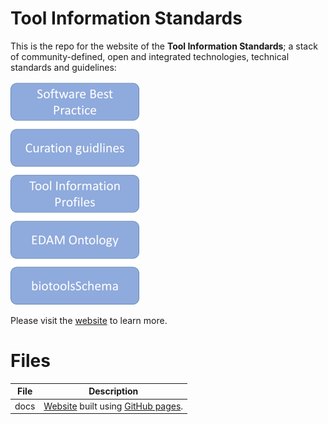 # Tool Information Standards

This is the repo for the website of the **Tool Information Standards**; a stack of community-defined, open and integrated technologies, technical standards and guidelines:

![technology_stack](docs/assets/images/technology_stack.png)

Please visit the [website](https://bio-tools.github.io/Tool-Information-Standards/) to learn more.

# Files
File | Description
---- | -----------
docs | [Website](https://bio-tools.github.io/Tool-Information-Standards/) built using [GitHub pages](https://pages.github.com/).


